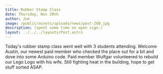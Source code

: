 ```yaml
---
title: Rubber Stamp Class
date: Thursday, Nov 20th
author: Joe
image: /public/assets/uploads/news/post-280.jpg
description: (spent some time on open sign.)
layout: ../../../layouts/Post.astro
---
```


Today's rubber stamp class went well with 3 students attending.  Welcome Austin, our newest paid member who checked the place out for a bit and dove into some Arduino code.  Paid member Wulfgar volunteered to rebuild our Lego Logo with his wife.  Still fighting heat in the building,  hope to get stuff sorted ASAP.
